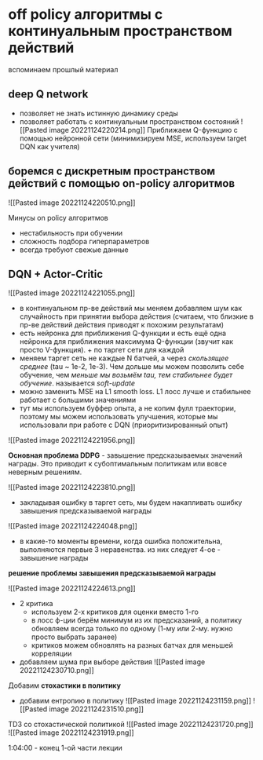 

# off policy алгоритмы с континуальным пространством действий



вспоминаем прошлый материал
## **deep Q network**
 - позволяет не знать истинную динамику среды
 - позволяет работать с континуальным пространством состояний
![[Pasted image 20221124220214.png]]
Приближаем Q-функцию с помощью нейронной сети (минимизируем MSE, используем target DQN как учителя)


## боремся с дискретным пространством действий с помощью on-policy алгоритмов

![[Pasted image 20221124220510.png]]

Минусы on policy алгоритмов
 - нестабильность при обучении
 - сложность подбора гиперпараметров
 - всегда требуют свежые данные



## DQN + Actor-Critic

![[Pasted image 20221124221055.png]]
 - в континуальном пр-ве действий мы меняем добавляем шум как случайность при принятии выбора действия (считаем, что близкие в пр-ве действий действия приводят к похожим результатам)
 - есть нейронка для приближения Q-функции и есть ещё одна нейронка для приближения максимума Q-функции (звучит как просто V-функция). + по таргет сети для каждой
 - меняем таргет сеть не каждые N батчей, а через *скользящее среднее* (tau ~ 1е-2, 1е-3). Чем дольше мы можем позволить себе обучение, чем *меньше мы возьмём tau, тем стабильнее будет обучение*. называется *soft-update*
 - можно заменить MSE на L1 smooth loss. L1 лосс лучше и стабильнее работает с большими значениями
 - тут мы используем буффер опыта, а не копим фулл траектории, поэтому мы можем использовать улучшения, которые мы использовали при работе с DQN  (приоритизированный опыт)
 
![[Pasted image 20221124221956.png]]

**Основная проблема DDPG** - завышение предсказываемых значений награды.
Это приводит к субоптимальным политикам или вовсе неверным решениям.

![[Pasted image 20221124223810.png]]
- закладывая ошибку в таргет сеть, мы будем накапливать ошибку завышения предсказываемой награды


![[Pasted image 20221124224048.png]]
- в какие-то моменты времени, когда ошибка положительна, выполняются первые 3 неравенства. из них следует 4-ое - завышение награды

**решение проблемы завышения предсказываемой награды**

![[Pasted image 20221124224613.png]]
- 2 критика
	 - используем 2-х критиков для оценки вместо 1-го
	 - в лосс ф-ции берём минимум из их предсказаний, а политику обновляем всегда только по одному (1-му или 2-му. нужно просто выбрать заранее)
	 - критиков можем обновлять на разных батчах для меньшей корреляции
- добавляем шума при выборе действия
![[Pasted image 20221124230710.png]]


Добавим **стохастики в политику**
 - добавим ентропию в политику
![[Pasted image 20221124231159.png]]
![[Pasted image 20221124231510.png]]

TD3 со стохастической политикой
![[Pasted image 20221124231720.png]]
![[Pasted image 20221124231919.png]]

1:04:00 - конец 1-ой части лекции





















































































































